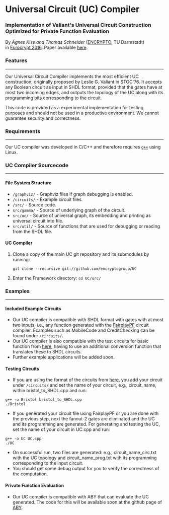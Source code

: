 # Universal Circuit (UC) Compiler

### Implementation of Valiant's Universal Circuit Construction Optimized for Private Function Evaluation

By *Ágnes Kiss and Thomas Schneider* ([ENCRYPTO](http://www.encrypto.de), TU Darmstadt)<br>in [Eurocrypt 2016](http://ist.ac.at/eurocrypt2016/). Paper available [here](http://encrypto.de/papers/KS16.pdf).

### Features
---

Our Universal Circuit Compiler implements the most efficient UC construction, originally proposed by Leslie G. Valiant in STOC'76. 
It accepts any Boolean circuit as input in SHDL format, provided that the gates have at most two incoming edges, and outputs the topology of the UC along with its programming bits corresponding to the circuit.

This code is provided as a experimental implementation for testing purposes and should not be used in a productive environment. We cannot guarantee security and correctness.

### Requirements
---

Our UC compiler was developed in C/C++ and therefore requires [`g++`](https://packages.debian.org/testing/g++) using Linux.

### UC Compiler Sourcecode
---

#### File System Structure

* `/graphviz/`    - Graphviz files if graph debugging is enabled.
* `/circuits/`    - Example circuit files.
* `/src/`    - Source code.
 * `src/gamma/` - Source of underlying graph of the circuit.
 * `src/uc/` - Source of universal graph, its embedding and printing as universal circuit into file.
 * `src/util/` - Source of functions that are used for debugging or reading from the SHDL file.


#### UC Compiler

1. Clone a copy of the main UC git repository and its submodules by running:
	```
	git clone --recursive git://github.com/encryptogroup/UC
	```

2. Enter the Framework directory: `cd UC/src/`


### Examples
---

#### Included Example Circuits

  * Our UC compiler is compatible with SHDL format with gates with at most two inputs, i.e., any function generated with the [FairplayPF](http://thomaschneider.de/FairplayPF/) circuit compiler. Examples such as MobileCode and CreditChecking can be found under `/circuits/`.
  * Our UC compiler is also compatible with the test circuits for basic function from [here](https://www.cs.bris.ac.uk/Research/CryptographySecurity/MPC/), having to use an additional conversion function that translates these to SHDL circuits.
  * Further example applications will be added soon.

#### Testing Circuits

  * If you are using the format of the circuits from [here](https://www.cs.bris.ac.uk/Research/CryptographySecurity/MPC/), you add your circuit under `/circuits/` and set the name of your circuit, e.g., circuit_name, within bristol_to_SHDL.cpp and run:
```
g++ -o Bristol bristol_to_SHDL.cpp
./Bristol
```
  * If you generated your circuit file using FairplayPF or you are done with the previous step, next the fanout-2 gates are eliminated and the UC and its programming are generated. For generating and testing the UC, set the name of your circuit in UC.cpp and run:
```
g++ -o UC UC.cpp
./UC
```
  * On successful run, two files are generated: e.g., circuit_name_circ.txt with the UC topology and circuit_name_prog.txt with its programming corresponding to the input circuit.
  * You should get some debug output for you to verify the correctness of the computation.

#### Private Function Evaluation

  * Our UC compiler is compatible with ABY that can evaluate the UC generated. The code for this will be available soon at the github page of [ABY](https://github.com/encryptogroup/ABY).
  
